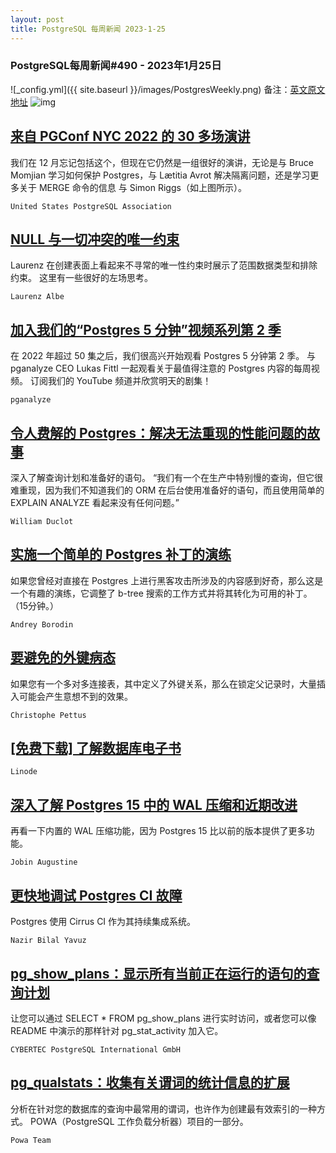 ```yaml
---
layout: post
title: PostgreSQL 每周新闻 2023-1-25
---
```

### PostgreSQL每周新闻#490 - 2023年1月25日
![_config.yml]({{ site.baseurl }}/images/PostgresWeekly.png)
备注：[英文原文地址](https://postgresweekly.com/issues/490)
![img](https://res.cloudinary.com/cpress/image/upload/c_fill,g_auto,e_trim,w_350,h_100/e_make_transparent/co_white,e_outline:7/lhwcvgc1asd4fzaahty4.png)
## [来自 PGConf NYC 2022 的 30 多场演讲](https://postgresweekly.com/link/134401/web)
我们在 12 月忘记包括这个，但现在它仍然是一组很好的演讲，无论是与 Bruce Momjian 学习如何保护 Postgres，与 Lætitia Avrot 解决隔离问题，还是学习更多关于 MERGE 命令的信息 与 Simon Riggs（如上图所示）。


`United States PostgreSQL Association `
## [NULL 与一切冲突的唯一约束](https://postgresweekly.com/link/134404/web)
Laurenz 在创建表面上看起来不寻常的唯一性约束时展示了范围数据类型和排除约束。 这里有一些很好的左场思考。


`Laurenz Albe `
## [加入我们的“Postgres 5 分钟”视频系列第 2 季](https://postgresweekly.com/link/134405/web)
在 2022 年超过 50 集之后，我们很高兴开始观看 Postgres 5 分钟第 2 季。 与 pganalyze CEO Lukas Fittl 一起观看关于最值得注意的 Postgres 内容的每周视频。 订阅我们的 YouTube 频道并欣赏明天的剧集！


`pganalyze `
## [令人费解的 Postgres：解决无法重现的性能问题的故事](https://postgresweekly.com/link/134448/web)
深入了解查询计划和准备好的语句。 “我们有一个在生产中特别慢的查询，但它很难重现，因为我们不知道我们的 ORM 在后台使用准备好的语句，而且使用简单的 EXPLAIN ANALYZE 看起来没有任何问题。”


`William Duclot `
## [实施一个简单的 Postgres 补丁的演练](https://postgresweekly.com/link/134406/web)
如果您曾经对直接在 Postgres 上进行黑客攻击所涉及的内容感到好奇，那么这是一个有趣的演练，它调整了 b-tree 搜索的工作方式并将其转化为可用的补丁。 （15分钟。）


`Andrey Borodin `
## [要避免的外键病态](https://postgresweekly.com/link/134411/web)
如果您有一个多对多连接表，其中定义了外键关系，那么在锁定父记录时，大量插入可能会产生意想不到的效果。


`Christophe Pettus `
## [[免费下载] 了解数据库电子书](https://postgresweekly.com/link/134414/web)


`Linode `
## [深入了解 Postgres 15 中的 WAL 压缩和近期改进](https://postgresweekly.com/link/134412/web)
再看一下内置的 WAL 压缩功能，因为 Postgres 15 比以前的版本提供了更多功能。

`Jobin Augustine `
## [更快地调试 Postgres CI 故障](https://postgresweekly.com/link/134415/web)
Postgres 使用 Cirrus CI 作为其持续集成系统。


`Nazir Bilal Yavuz `
## [pg_show_plans：显示所有当前正在运行的语句的查询计划](https://postgresweekly.com/link/134416/web)
让您可以通过 SELECT * FROM pg_show_plans 进行实时访问，或者您可以像 README 中演示的那样针对 pg_stat_activity 加入它。


`CYBERTEC PostgreSQL International GmbH `
## [pg_qualstats：收集有关谓词的统计信息的扩展](https://postgresweekly.com/link/134417/web)
分析在针对您的数据库的查询中最常用的谓词，也许作为创建最有效索引的一种方式。 POWA（PostgreSQL 工作负载分析器）项目的一部分。


`Powa Team `

